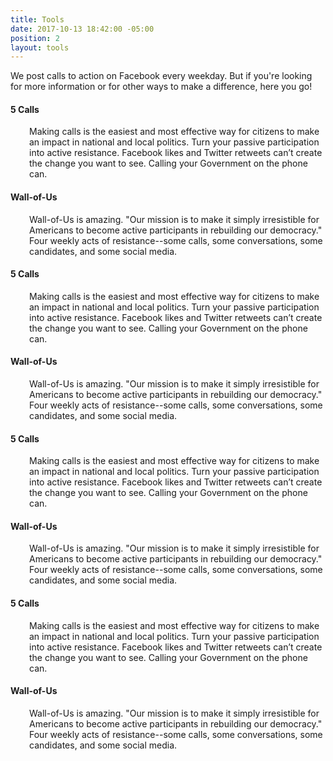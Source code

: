 ```yaml
---
title: Tools
date: 2017-10-13 18:42:00 -05:00
position: 2
layout: tools
---
```


<p>We post calls to action on Facebook every weekday. But if you're looking for more information or for other ways to make a difference, here you go!</p><p></p>
<h4>5 Calls</h4>
<p style="padding-left: 30px;">Making calls is the easiest and most effective way for citizens to make an impact in national and local politics. Turn your passive participation into active resistance. Facebook likes and Twitter retweets can&rsquo;t create the change you want to see. Calling your Government on the phone can.</p>
<h4>Wall-of-Us</h4>
<p style="padding-left: 30px;">Wall-of-Us is amazing. "Our mission is to make it simply irresistible for Americans to become active participants in rebuilding our democracy." Four weekly acts of resistance--some calls, some conversations, some candidates, and some social media.</p><h4>5 Calls</h4>
<p style="padding-left: 30px;">Making calls is the easiest and most effective way for citizens to make an impact in national and local politics. Turn your passive participation into active resistance. Facebook likes and Twitter retweets can&rsquo;t create the change you want to see. Calling your Government on the phone can.</p>
<h4>Wall-of-Us</h4>
<p style="padding-left: 30px;">Wall-of-Us is amazing. "Our mission is to make it simply irresistible for Americans to become active participants in rebuilding our democracy." Four weekly acts of resistance--some calls, some conversations, some candidates, and some social media.</p><h4>5 Calls</h4>
<p style="padding-left: 30px;">Making calls is the easiest and most effective way for citizens to make an impact in national and local politics. Turn your passive participation into active resistance. Facebook likes and Twitter retweets can&rsquo;t create the change you want to see. Calling your Government on the phone can.</p>
<h4>Wall-of-Us</h4>
<p style="padding-left: 30px;">Wall-of-Us is amazing. "Our mission is to make it simply irresistible for Americans to become active participants in rebuilding our democracy." Four weekly acts of resistance--some calls, some conversations, some candidates, and some social media.</p><h4>5 Calls</h4>
<p style="padding-left: 30px;">Making calls is the easiest and most effective way for citizens to make an impact in national and local politics. Turn your passive participation into active resistance. Facebook likes and Twitter retweets can&rsquo;t create the change you want to see. Calling your Government on the phone can.</p>
<h4>Wall-of-Us</h4>
<p style="padding-left: 30px;">Wall-of-Us is amazing. "Our mission is to make it simply irresistible for Americans to become active participants in rebuilding our democracy." Four weekly acts of resistance--some calls, some conversations, some candidates, and some social media.</p>
